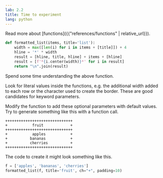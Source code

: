 ```yaml
---
lab: 2.2
title: Time to experiment
lang: python
---
```


Read more about [functions]({{"references/functions" | relative_url}}).

```python
def formatted_list(items, title='list'):
    width = max([len(i) for i in items + [title]]) + 4
    hline = '*' * width
    result = [hline, title, hline] + items + [hline]
    result = [f'*{i.center(width)}*' for i in result]
    return "\n".join(result)
```

Spend some time understanding the above function.

Look for literal values inside the functions, e.g. the additional width added to each row or the character used to create the border.
These are good candidates for keyword parameters.

Modify the function to add these optional parameters with default values.
Try to generate something like this with a function call.

```plaintext
++++++++++++++++++++++++++++++
+           fruit            +
++++++++++++++++++++++++++++++
+           apples           +
+          bananas           +
+          cherries          +
++++++++++++++++++++++++++++++
```

The code to create it might look something like this.

```python
f = ['apples', 'bananas', 'cherries']
formatted_list(f, title='fruit', ch="+", padding=10)
```
